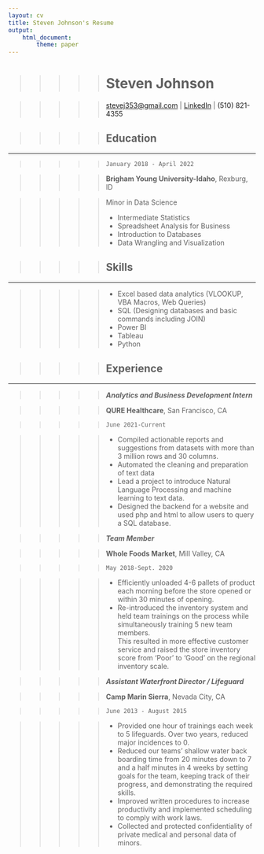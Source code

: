 ```yaml
---
layout: cv
title: Steven Johnson's Resume
output:
    html_document:
        theme: paper
---
```



>>>>># Steven Johnson

>>>>><div id="webaddress">
>>>>><a href="stevej353@gmail.com">stevej353@gmail.com</a>
>>>>>| <a href="https://www.linkedin.com/in/stevenjohnson353/">LinkedIn</a>
>>>>>| <a>(510) 821-4355</a>
>>>>></div>

>>>>>## Education
-----

>>>>>`January 2018 - April 2022`

>>>>>__Brigham Young University-Idaho__, 
>>>>>Rexburg, ID

>>>>>Minor in Data Science
>>>>>- Intermediate Statistics
>>>>>- Spreadsheet Analysis for Business
>>>>>- Introduction to Databases
>>>>>- Data Wrangling and Visualization


>>>>>## Skills
-----

>>>>>- Excel based data analytics (VLOOKUP, VBA Macros, Web Queries)
>>>>>- SQL (Designing databases and basic commands including JOIN) 
>>>>>- Power BI 
>>>>>- Tableau 
>>>>>- Python 

>>>>>## Experience

-----

>>>>>__*Analytics and Business Development Intern*__

>>>>>__QURE Healthcare__, San Francisco, CA

>>>>>`June 2021-Current`

>>>>>- Compiled actionable reports and suggestions from datasets with more than 3 million rows and 30 columns.
>>>>>- Automated the cleaning and preparation of text data
>>>>>- Lead a project to introduce Natural Language Processing and machine learning to text data.
>>>>>- Designed the backend for a website and used php and html to allow users to query a SQL database.

>>>>>__*Team Member*__

>>>>>__Whole Foods Market__, Mill Valley, CA

>>>>>`May 2018-Sept. 2020`

>>>>>- Efficiently unloaded 4-6 pallets of product each morning before the store opened or within 30 minutes of opening.
>>>>>- Re-introduced the inventory system and held team trainings on the process while simultaneously training 5 new team members. \
 This resulted in more effective customer service and raised the store inventory score from ‘Poor’ to ‘Good’ on the regional inventory scale.

>>>>>__*Assistant Waterfront Director / Lifeguard*__

>>>>>__Camp Marin Sierra__, Nevada City, CA

>>>>>`June 2013 - August 2015`

>>>>>- Provided one hour of trainings each week to 5 lifeguards. Over two years, reduced major incidences to 0.
>>>>>- Reduced our teams’ shallow water back boarding time from 20 minutes down to 7 and a half minutes in 4 weeks by setting goals for the team, keeping track of their progress, and demonstrating the required skills.
>>>>>- Improved written procedures to increase productivity and implemented scheduling to comply with work laws.
>>>>>- Collected and protected confidentiality of private medical and personal data of minors.



